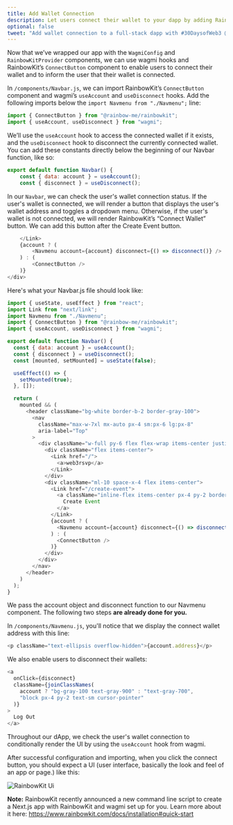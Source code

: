 ```yaml
---
title: Add Wallet Connection
description: Let users connect their wallet to your dapp by adding RainbowKit's Connect Wallet button.
optional: false
tweet: "Add wallet connection to a full-stack dapp with #30DaysofWeb3 @womenbuildweb3 🌈"
---
```


Now that we’ve wrapped our app with the `WagmiConfig` and `RainbowKitProvider` components, we can use wagmi hooks and RainbowKit’s `ConnectButton` component to enable users to connect their wallet and to inform the user that their wallet is connected.

In `/components/Navbar.js`, we can import RainbowKit’s `ConnectButton` component and wagmi’s `useAccount` and `useDisconnect` hooks. Add the following imports below the `import Navmenu from "./Navmenu";` line:

```javascript
import { ConnectButton } from "@rainbow-me/rainbowkit";
import { useAccount, useDisconnect } from "wagmi";
```

We’ll use the `useAccount` hook to access the connected wallet if it exists, and the `useDisconnect` hook to disconnect the currently connected wallet. You can add these constants directly below the beginning of our Navbar function, like so:

```javascript
export default function Navbar() {
    const { data: account } = useAccount();
    const { disconnect } = useDisconnect();
```

In our `Navbar`, we can check the user's wallet connection status. If the user's wallet is connected, we will render a button that displays the user's wallet address and toggles a dropdown menu. Otherwise, if the user's wallet is not connected, we will render RainbowKit’s “Connect Wallet” button. We can add this button after the Create Event button.

```javascript
    </Link>
    {account ? (
        <Navmenu account={account} disconnect={() => disconnect()} />
    ) : (
        <ConnectButton />
    )}
</div>
```

Here's what your Navbar.js file should look like:

```javascript
import { useState, useEffect } from "react";
import Link from "next/link";
import Navmenu from "./Navmenu";
import { ConnectButton } from "@rainbow-me/rainbowkit";
import { useAccount, useDisconnect } from "wagmi";

export default function Navbar() {
  const { data: account } = useAccount();
  const { disconnect } = useDisconnect();
  const [mounted, setMounted] = useState(false);

  useEffect(() => {
    setMounted(true);
  }, []);

  return (
    mounted && (
      <header className="bg-white border-b-2 border-gray-100">
        <nav
          className="max-w-7xl mx-auto px-4 sm:px-6 lg:px-8"
          aria-label="Top"
        >
          <div className="w-full py-6 flex flex-wrap items-center justify-between border-b border-indigo-500 lg:border-none">
            <div className="flex items-center">
              <Link href="/">
                <a>web3rsvp</a>
              </Link>
            </div>
            <div className="ml-10 space-x-4 flex items-center">
              <Link href="/create-event">
                <a className="inline-flex items-center px-4 py-2 border border-transparent text-sm font-medium rounded-md text-indigo-700 border border-indigo-100 hover:bg-indigo-50 focus:outline-none focus:ring-2 focus:ring-offset-2 focus:ring-indigo-500">
                  Create Event
                </a>
              </Link>
              {account ? (
                <Navmenu account={account} disconnect={() => disconnect()} />
              ) : (
                <ConnectButton />
              )}
            </div>
          </div>
        </nav>
      </header>
    )
  );
}
```

We pass the account object and disconnect function to our Navmenu component. The following two steps **are already done for you.**

In `/components/Navmenu.js`, you'll notice that we display the connect wallet address with this line:

```javascript
<p className="text-ellipsis overflow-hidden">{account.address}</p>
```

We also enable users to disconnect their wallets:

```javascript
<a
  onClick={disconnect}
  className={joinClassNames(
    account ? "bg-gray-100 text-gray-900" : "text-gray-700",
    "block px-4 py-2 text-sm cursor-pointer"
  )}
>
  Log Out
</a>
```

Throughout our dApp, we check the user's wallet connection to conditionally render the UI by using the `useAccount` hook from wagmi.

After successful configuration and importing, when you click the connect button, you should expect a UI (user interface, basically the look and feel of an app or page.) like this:

![RainbowKit Ui](https://i.imgur.com/QgE9oIj.jpg)

**Note:** RainbowKit recently announced a new command line script to create a Next.js app with RainbowKit and wagmi set up for you. Learn more about it here: https://www.rainbowkit.com/docs/installation#quick-start
